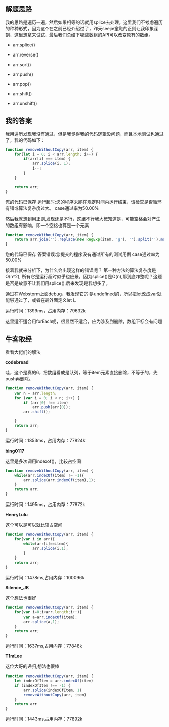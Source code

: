 ## 解题思路

我的思路是遍历一遍，然后如果相等的话就用splice去处理，这里我们不考虑遍历的种种形式，因为这个在之前已经介绍过了，昨天seejie童鞋的正则让我印象深刻，这里想拿来试试，最后我们总结下哪些数组的API可以改变原有的数组。

* arr.splice()

* arr.reverse()

* arr.sort()

* arr.push()

* arr.pop()

* arr.shift()

* arr.unshift()


## 我的答案

我用遍历发现我没有通过，但是我觉得我的代码逻辑没问题，而且本地测试也通过了，我的代码如下：

```js
function removeWithoutCopy(arr, item) {
    for(let i = 0; i < arr.length; i++) {
        if(arr[i] === item) {
            arr.splice(i, 1);
            i--;
        }
    }

    return arr;
}

```
您的代码已保存
运行超时:您的程序未能在规定时间内运行结束，请检查是否循环有错或算法复杂度过大。
case通过率为50.00%

然后我就想到用正则,发现还是不行，这里不行我大概知道是，可能空格会对产生的数组有影响，即一个空格也算是一个元素

```js
function removeWithoutCopy(arr, item) {
    return arr.join('').replace(new RegExp(item, 'g'), '').split('').map(x => parseInt(x));
}
```
您的代码已保存
答案错误:您提交的程序没有通过所有的测试用例
case通过率为50.00%

接着我就来分析下，为什么会出现这样的错误呢？ 第一种方法的算法复杂度是O(n^2),
所有它是运行超时似乎也应景，因为splice()是O(n),那到底咋整呢？这题是否是故意不让我们用splice(),后来发现是我想多了。

通过在Webstorm上面debug，我发现它的i是undefined的，所以把let改成var就能够通过了，或者在最外面定义let i。

运行时间：1399ms，占用内存：79632k

这里适不适合用forEach呢，很显然不适合，应为涉及到删除，数组下标会有问题

## 牛客取经

看看大佬们的解法

**codebread**

哇，这个是真的6，把数组看成是队列，等于item元素直接删除，不等于的，先push再删除。

```js
function removeWithoutCopy(arr, item) {
    var n = arr.length;
    for (var i = 0; i < n; i++) {
        if (arr[0] !== item)
            arr.push(arr[0]);
        arr.shift();

    }
    return arr;
}

```
运行时间：1853ms，占用内存：77824k


**bing0117**

这里是多次调用indexof()，比较占空间

```js
function removeWithoutCopy(arr, item) {
    while(arr.indexOf(item) != -1){
        arr.splice(arr.indexOf(item),1);
    }
    return arr;
}
```
运行时间：1495ms，占用内存：77872k

**HenryLulu**

这个可以是可以就比较占空间

```js
function removeWithoutCopy(arr, item) {
    for(var i in arr){
        while(arr[i]==item){
            arr.splice(i,1);
        }
    }
    return arr;
}
```
运行时间：1478ms,占用内存：100096k

**Silence_JK**

这个想法也很好

```js
function removeWithoutCopy(arr, item) {
    for(var i=0;i<arr.length;i++){
        var a=arr.indexOf(item);
        arr.splice(a,1);
    }
    return arr;
}
```
运行时间：1637ms,占用内存：77848k

**T1mLee**

这位大哥的递归,想法也很棒

```js
function removeWithoutCopy(arr, item) {
    let indexOfItem = arr.indexOf(item)
    if (indexOfItem !== -1) {
        arr.splice(indexOfItem, 1)
        removeWithoutCopy(arr, item)
    }
    return arr
}
```

运行时间：1443ms,占用内存：77892k


